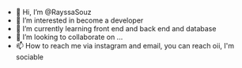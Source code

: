 - 👋 Hi, I’m @RayssaSouz
- 👀 I’m interested in become a developer
- 🌱 I’m currently learning front end and back end and database
- 💞️ I’m looking to collaborate on ...
- 📫 How to reach me via instagram and email, you can reach oii, I'm sociable

<!---
RayssaSouz/RayssaSouz is a ✨ special ✨ repository because its `README.md` (this file) appears on your GitHub profile.
You can click the Preview link to take a look at your changes.
--->
